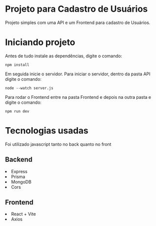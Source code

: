 <h1>Projeto para Cadastro de Usuários</h1>
Projeto simples com uma API e um Frontend para cadastro de Usuários.

# Iniciando projeto
Antes de tudo instale as dependências, digite o comando: 
```
npm install
```
Em seguida inicie o servidor. Para iniciar o servidor, dentro da pasta API digite o comando: 
```
node --watch server.js
``` 

Para rodar o Frontend entre na pasta Frontend e depois na outra pasta e digite o comando:
```
npm run dev
```

# Tecnologias usadas
Foi utilizado javascript tanto no back quanto no front

## Backend
<li>Express</li>
<li>Prisma</li>
<li>MongoDB</li>
<li>Cors</li>

## Frontend
<li>React + Vite</li>
<li>Axios</li>
